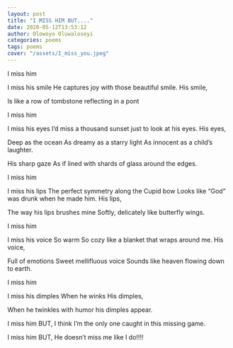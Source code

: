 ```yaml
---
layout: post
title: "I MISS HIM BUT...."
date: 2020-05-12T13:53:12 
author: Olowoyo Oluwaloseyi 
categories: poems
tags: poems
cover: "/assets/I_miss_you.jpeg"
---
```


I miss him

I miss his smile 
He captures joy with those beautiful smile.
His smile,

Is like a row of tombstone reflecting in a pont 

I miss him

I miss his eyes 
I’d miss a thousand sunset just to look at his eyes.
His eyes,

Deep as the ocean 
As dreamy as a starry light
As innocent as a child’s laughter.

His sharp gaze
As if lined with shards of glass around the edges.

I miss him

I miss his lips
The perfect symmetry along the Cupid bow
Looks like “God” was drunk when he made him.
His lips,

The way his lips brushes mine 
Softly, delicately like butterfly wings.

I miss him

I miss his voice 
So warm
So cozy like a blanket that wraps around me.
His voice,

Full of emotions 
Sweet mellifluous voice
Sounds like heaven flowing down to earth.

I miss him

I miss his dimples
When he winks 
His dimples,

When he twinkles with humor his dimples appear.

I miss him BUT,
I think I’m the only one caught in this missing game.

I miss him BUT,
He doesn’t miss me like I do!!!!
